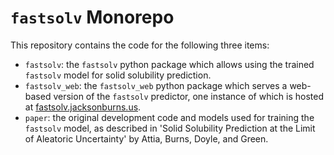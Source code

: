 # `fastsolv` Monorepo
This repository contains the code for the following three items:
 - `fastsolv`: the `fastsolv` python package which allows using the trained `fastsolv` model for solid solubility prediction.
 - `fastsolv_web`: the `fastsolv_web` python package which serves a web-based version of the `fastsolv` predictor, one instance of which is hosted at [fastsolv.jacksonburns.us](https://fastsolv.jacksonburns.us/).
 - `paper`: the original development code and models used for training the `fastsolv` model, as described in 'Solid Solubility Prediction at the Limit of Aleatoric Uncertainty' by Attia, Burns, Doyle, and Green.
